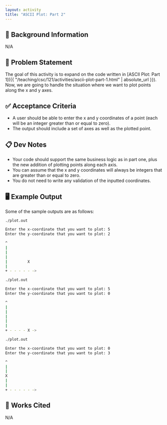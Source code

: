 ```yaml
---
layout: activity
title: "ASCII Plot: Part 2"
---
```


## 🔖 Background Information

N/A

## 🎯 Problem Statement

The goal of this activity is to expand on the code written in [ASCII Plot: Part 1]({{ "/teaching/csc/121/activities/ascii-plot-part-1.html" | absolute_url }}). Now, we are going to handle the situation where we want to plot points along the x and y axes.

## ✅ Acceptance Criteria

* A user should be able to enter the x and y coordinates of a point (each will be an integer greater than or equal to zero).
* The output should include a set of axes as well as the plotted point.

## 📋 Dev Notes

* Your code should support the same business logic as in part one, plus the new addition of plotting points along each axis.
* You can assume that the x and y coordinates will always be integers that are greater than or equal to zero.
* You do not need to write any validation of the inputted coordinates.

## 🖥️ Example Output

Some of the sample outputs are as follows:

```bash
./plot.out

Enter the x-coordinate that you want to plot: 5
Enter the y-coordinate that you want to plot: 2

^
|
|
|
|         X
|
+ - - - - - ->
```

```bash
./plot.out

Enter the x-coordinate that you want to plot: 5
Enter the y-coordinate that you want to plot: 0

^
|
|
|
|
|
+ - - - - X ->
```

```bash
./plot.out

Enter the x-coordinate that you want to plot: 0
Enter the y-coordinate that you want to plot: 3

^
|
|
X
|
|
+ - - - - - ->
```

## 📘 Works Cited

N/A
